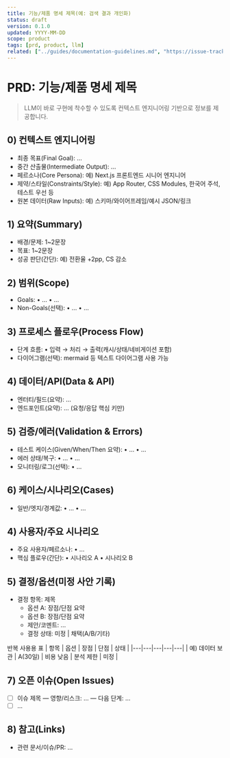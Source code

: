```yaml
---
title: 기능/제품 명세 제목(예: 검색 결과 개인화)
status: draft
version: 0.1.0
updated: YYYY-MM-DD
scope: product
tags: [prd, product, llm]
related: ["../guides/documentation-guidelines.md", "https://issue-tracker/ISSUE-123"]
---
```


# PRD: 기능/제품 명세 제목

> LLM이 바로 구현에 착수할 수 있도록 컨텍스트 엔지니어링 기반으로 정보를 제공합니다.

## 0) 컨텍스트 엔지니어링
- 최종 목표(Final Goal): …
- 중간 산출물(Intermediate Output): …
- 페르소나(Core Persona): 예) Next.js 프론트엔드 시니어 엔지니어
- 제약/스타일(Constraints/Style): 예) App Router, CSS Modules, 한국어 주석, 테스트 우선 등
- 원본 데이터(Raw Inputs): 예) 스키마/와이어프레임/예시 JSON/링크

## 1) 요약(Summary)
- 배경/문제: 1~2문장
- 목표: 1~2문장
- 성공 판단(간단): 예) 전환율 +2pp, CS 감소

## 2) 범위(Scope)
- Goals: • … • …
- Non-Goals(선택): • … • …

## 3) 프로세스 플로우(Process Flow)
- 단계 흐름: • 입력 → 처리 → 출력(캐시/상태/네비게이션 포함)
- 다이어그램(선택): mermaid 등 텍스트 다이어그램 사용 가능

## 4) 데이터/API(Data & API)
- 엔터티/필드(요약): …
- 엔드포인트(요약): … (요청/응답 핵심 키만)

## 5) 검증/에러(Validation & Errors)
- 테스트 케이스(Given/When/Then 요약): • … • …
- 에러 상태/복구: • … • …
- 모니터링/로그(선택): • …

## 6) 케이스/시나리오(Cases)
- 일반/엣지/경계값: • … • …

## 4) 사용자/주요 시나리오
- 주요 사용자/페르소나: • …
- 핵심 플로우(간단): • 시나리오 A • 시나리오 B

## 5) 결정/옵션(미정 사안 기록)
- 결정 항목: 제목
  - 옵션 A: 장점/단점 요약
  - 옵션 B: 장점/단점 요약
  - 제안/코멘트: …
  - 결정 상태: 미정 | 채택(A/B/기타)

반복 사용용 표
| 항목 | 옵션 | 장점 | 단점 | 상태 |
|---|---|---|---|---|
| 예) 데이터 보관 | A(30일) | 비용 낮음 | 분석 제한 | 미정 |

## 7) 오픈 이슈(Open Issues)
- [ ] 이슈 제목 — 영향/리스크: … — 다음 단계: …
- [ ] …

## 8) 참고(Links)
- 관련 문서/이슈/PR: …
